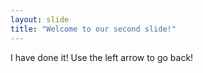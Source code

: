 ```yaml
---
layout: slide
title: "Welcome to our second slide!"
---
```

I have done it!
Use the left arrow to go back!
